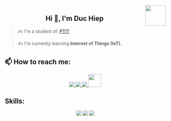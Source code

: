 <!-- <img align="left" width="400" src="https://github.githubassets.com/images/modules/profile/profile-first-repo.svg" /> -->
<img align="right" width="64" src="https://github.com/hi3rdt.png" />
<!-- <img align="right" width="64" src="https://img.icons8.com/color/48/vietnam-circular.png" /> -->

<h2 align="center">Hi 👋, I'm Duc Hiep</h2>
<p align="center">
</p>

> ✍ I'm a student of: [PTIT](https://ptithcm.edu.vn/)

> ✍ I'm currently learning **Internet of Things (IoT).**


## 📫 How to reach me:

<p align="center">
 
  <a href="https://www.facebook.com/tuduc.hiep1405/" alt="Facebook">
    <img src="https://img.icons8.com/fluent/48/000000/facebook-new.png" target="_blank" />
  </a> 
  <a href="https://github.com/hi3rdt" alt="Github">
    <img src="https://img.icons8.com/fluent/48/000000/github.png"/>
  </a> 
  <a href="mailto:tuduchiep123@gmail.com" alt="Email">
    <img src="https://img.icons8.com/fluent/48/000000/mailing.png"/>
  </a>
  <a href="https://www.instagram.com/hi3rdt_/?__pwa=1" alt="Instagram">
    <img width="40" height="40" src="https://img.icons8.com/ultraviolet/40/instagram-new.png"/>
  </a>
</p>

## Skills:
<p align="center">
  
 
  
  <img src="https://img.icons8.com/color/48/000000/visual-studio-code-2019.png"/>
  <img src="https://img.icons8.com/fluency/48/arduino.png"/>
  <img src="https://img.icons8.com/color/48/pycharm--v2.png"/>
  
</p>





